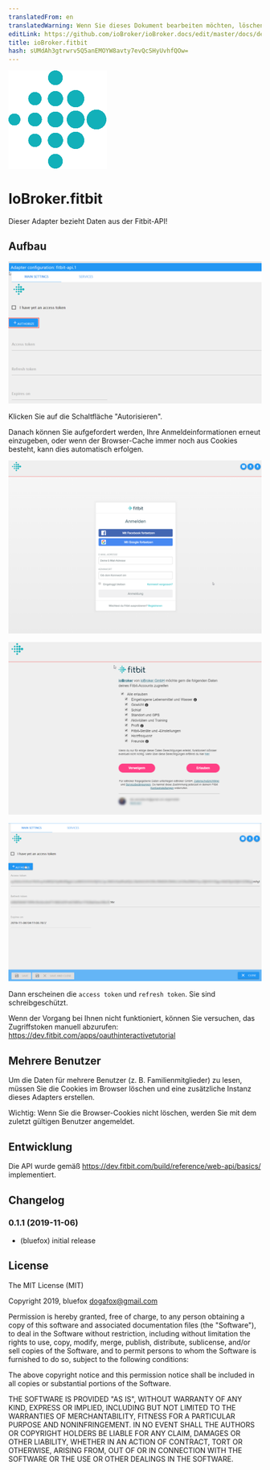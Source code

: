```yaml
---
translatedFrom: en
translatedWarning: Wenn Sie dieses Dokument bearbeiten möchten, löschen Sie bitte das Feld "translationsFrom". Andernfalls wird dieses Dokument automatisch erneut übersetzt
editLink: https://github.com/ioBroker/ioBroker.docs/edit/master/docs/de/adapterref/iobroker.fitbit-api/README.md
title: ioBroker.fitbit
hash: sUMdAh3gtrwrv5Q5anEMOYW8avty7evQcSHyUvhfQOw=
---
```

![Logo](../../../en/adapterref/iobroker.fitbit-api/admin/fitbit-api.png)

# IoBroker.fitbit
Dieser Adapter bezieht Daten aus der Fitbit-API!

## Aufbau
![Schritt 1](../../../en/adapterref/iobroker.fitbit-api/img/step1.png)

Klicken Sie auf die Schaltfläche "Autorisieren".

Danach können Sie aufgefordert werden, Ihre Anmeldeinformationen erneut einzugeben, oder wenn der Browser-Cache immer noch aus Cookies besteht, kann dies automatisch erfolgen.

![Schritt 2](../../../en/adapterref/iobroker.fitbit-api/img/step2.png)

![Schritt 3](../../../en/adapterref/iobroker.fitbit-api/img/step3.png)

![Schritt 4](../../../en/adapterref/iobroker.fitbit-api/img/step4.png)

Dann erscheinen die `access token` und `refresh token`. Sie sind schreibgeschützt.

Wenn der Vorgang bei Ihnen nicht funktioniert, können Sie versuchen, das Zugriffstoken manuell abzurufen: https://dev.fitbit.com/apps/oauthinteractivetutorial

## Mehrere Benutzer
Um die Daten für mehrere Benutzer (z. B. Familienmitglieder) zu lesen, müssen Sie die Cookies im Browser löschen und eine zusätzliche Instanz dieses Adapters erstellen.

Wichtig: Wenn Sie die Browser-Cookies nicht löschen, werden Sie mit dem zuletzt gültigen Benutzer angemeldet.

## Entwicklung
Die API wurde gemäß https://dev.fitbit.com/build/reference/web-api/basics/ implementiert.

## Changelog

### 0.1.1 (2019-11-06)
* (bluefox) initial release

## License
The MIT License (MIT)

Copyright 2019, bluefox <dogafox@gmail.com>

Permission is hereby granted, free of charge, to any person obtaining a copy
of this software and associated documentation files (the "Software"), to deal
in the Software without restriction, including without limitation the rights
to use, copy, modify, merge, publish, distribute, sublicense, and/or sell
copies of the Software, and to permit persons to whom the Software is
furnished to do so, subject to the following conditions:

The above copyright notice and this permission notice shall be included in
all copies or substantial portions of the Software.

THE SOFTWARE IS PROVIDED "AS IS", WITHOUT WARRANTY OF ANY KIND, EXPRESS OR
IMPLIED, INCLUDING BUT NOT LIMITED TO THE WARRANTIES OF MERCHANTABILITY,
FITNESS FOR A PARTICULAR PURPOSE AND NONINFRINGEMENT. IN NO EVENT SHALL THE
AUTHORS OR COPYRIGHT HOLDERS BE LIABLE FOR ANY CLAIM, DAMAGES OR OTHER
LIABILITY, WHETHER IN AN ACTION OF CONTRACT, TORT OR OTHERWISE, ARISING FROM,
OUT OF OR IN CONNECTION WITH THE SOFTWARE OR THE USE OR OTHER DEALINGS IN
THE SOFTWARE.